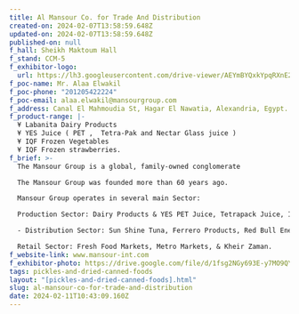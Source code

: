 ```yaml
---
title: Al Mansour Co. for Trade And Distribution
created-on: 2024-02-07T13:58:59.648Z
updated-on: 2024-02-07T13:58:59.648Z
published-on: null
f_hall: Sheikh Maktoum Hall
f_stand: CCM-5
f_exhibitor-logo:
  url: https://lh3.googleusercontent.com/drive-viewer/AEYmBYQxkYpqRXnE2Dg4JnUHnyUJaErLYV2hd7sEQbzGaVTdTQC5E0j2kWtT2AyuDOh3S1Vg3OpXw7HtmFGTzSMEuSuP6hNs8g=s1600
f_poc-name: Mr. Alaa Elwakil
f_poc-phone: "201205422224"
f_poc-email: alaa.elwakil@mansourgroup.com
f_address: Canal El Mahmoudia St, Hagar El Nawatia, Alexandria, Egypt.
f_product-range: |-
  ¥	Labanita Dairy Products
  ¥	YES Juice ( PET ,  Tetra-Pak and Nectar Glass juice )
  ¥	IQF Frozen Vegetables 
  ¥	IQF Frozen strawberries.
f_brief: >-
  The Mansour Group is a global, family-owned conglomerate

  The Mansour Group was founded more than 60 years ago.

  Mansour Group operates in several main Sector:

  Production Sector: Dairy Products & YES PET Juice, Tetrapack Juice, IQF Frozen Vegetables & Strawberries.

  - Distribution Sector: Sun Shine Tuna, Ferrero Products, Red Bull Energy Drinks

  Retail Sector: Fresh Food Markets, Metro Markets, & Kheir Zaman.
f_website-link: www.mansour-int.com
f_exhibitor-photo: https://drive.google.com/file/d/1fsg2NGy693E-y7MO9QY5pQxwNYFBMOsg/view?usp=drive_link
tags: pickles-and-dried-canned-foods
layout: "[pickles-and-dried-canned-foods].html"
slug: al-mansour-co-for-trade-and-distribution
date: 2024-02-11T10:43:09.160Z
---
```

